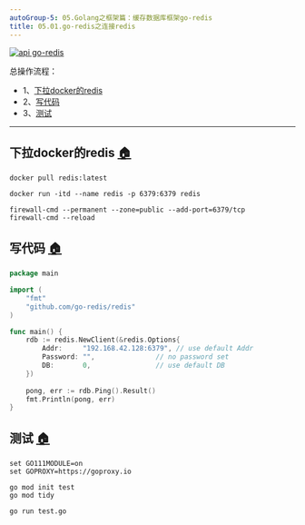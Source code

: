 ```yaml
---
autoGroup-5: 05.Golang之框架篇：缓存数据库框架go-redis
title: 05.01.go-redis之连接redis
---
```


[![](https://img.shields.io/badge/api-go--redis-red.svg "api go-redis")](https://pkg.go.dev/github.com/go-redis/redis/v8?tab=doc)

总操作流程：
- 1、[下拉docker的redis](#go-01)
- 2、[写代码](#go-02)
- 3、[测试](#go-03)

***

## 下拉docker的redis <a name="go-01" href="#" >:house:</a>

```shell
docker pull redis:latest

docker run -itd --name redis -p 6379:6379 redis

firewall-cmd --permanent --zone=public --add-port=6379/tcp
firewall-cmd --reload
```

## 写代码 <a name="go-02" href="#" >:house:</a>

```go
package main

import (
    "fmt"
	"github.com/go-redis/redis"
)

func main() {
	rdb := redis.NewClient(&redis.Options{
		Addr:     "192.168.42.128:6379", // use default Addr
		Password: "",               // no password set
		DB:       0,                // use default DB
	})
	
	pong, err := rdb.Ping().Result()
	fmt.Println(pong, err)
}
```

## 测试 <a name="go-03" href="#" >:house:</a>

```
set GO111MODULE=on
set GOPROXY=https://goproxy.io

go mod init test
go mod tidy

go run test.go
```
